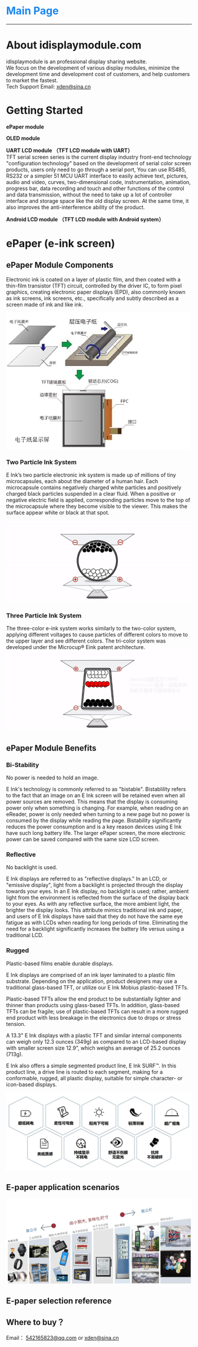 
<!-- _coverpage.md -->

# <font color=#1C86EE>Main Page</font>
***
# About idisplaymodule.com
idisplaymodule is an professional display sharing website.  
We focus on the development of various display modules, minimize the development time and development cost of customers, and help customers to market the fastest.  
Tech Support Email: xden@sina.cn

# Getting Started
**ePaper module**

**OLED module**

**UART LCD module （TFT LCD module with UART）**   
TFT serial screen series is the current display industry front-end technology "configuration technology" based on the development of serial color screen products, users only need to go through a serial port, You can use RS485, RS232 or a simpler 51 MCU UART interface to easily achieve text, pictures, audio and video, curves, two-dimensional code, instrumentation, animation, progress bar, data recording and touch and other functions of the control and data transmission, without the need to take up a lot of controller interface and storage space like the old display screen. At the same time, it also improves the anti-interference ability of the product.  

**Android LCD module （TFT LCD module with Android system）**

# **ePaper (e-ink screen)**

## ePaper Module Components 

Electronic ink is coated on a layer of plastic film, and then coated with a thin-film transistor (TFT) circuit, controlled by the driver IC, to form pixel graphics, creating electronic paper displays (EPD), also commonly known as ink screens, ink screens, etc., specifically and subtly described as a screen made of ink and like ink.

![](电子纸组成.jpg)
### Two Particle Ink System <!-- {docsify-ignore} -->  
E Ink’s two particle electronic ink system is made up of millions of tiny microcapsules, each about the diameter of a human hair.  Each microcapsule contains negatively charged white particles and positively charged black particles suspended in a clear fluid.  When a positive or negative electric field is applied, corresponding particles move to the top of the microcapsule where they become visible to the viewer.  This makes the surface appear white or black at that spot.

![](双色电子墨水原理.gif)
### Three Particle Ink System <!-- {docsify-ignore} -->

The three-color e-ink system works similarly to the two-color system, applying different voltages to cause particles of different colors to move to the upper layer and see different colors. The tri-color system was developed under the Microcup® Eink patent architecture.
![](三色电子墨水原理.gif)
## ePaper Module Benefits 


### Bi-Stability <!-- {docsify-ignore} -->

No power is needed to hold an image.

E Ink's technology is commonly referred to as "bistable". Bistablility refers to the fact that an image on an E Ink screen will be retained even when all power sources are removed. This means that the display is consuming power only when something is changing. For example, when reading on an eReader, power is only needed when turning to a new page but no power is consumed by the display while reading the page. Bistability significantly reduces the power consumption and is a key reason devices using E Ink have such long battery life. The larger ePaper screen, the more electronic power can be saved compared with the same size LCD screen.

### Reflective <!-- {docsify-ignore} -->
 
No backlight is used.

E Ink displays are referred to as "reflective displays." In an LCD, or "emissive display", light from a backlight is projected through the display towards your eyes. In an E Ink display, no backlight is used; rather, ambient light from the environment is reflected from the surface of the display back to your eyes. As with any reflective surface, the more ambient light, the brighter the display looks. This attribute mimics traditional ink and paper, and users of E Ink displays have said that they do not have the same eye fatigue as with LCDs when reading for long periods of time. Eliminating the need for a backlight significantly increases the battery life versus using a traditional LCD.

### Rugged <!-- {docsify-ignore} -->

Plastic-based films enable durable displays.

E Ink displays are comprised of an ink layer laminated to a plastic film substrate. Depending on the application, product designers may use a traditional glass-based TFT, or utilize our E Ink Mobius plastic-based TFTs.

Plastic-based TFTs allow the end product to be substantially lighter and thinner than products using glass-based TFTs. In addition, glass-based TFTs can be fragile; use of plastic-based TFTs can result in a more rugged end product with less breakage in the electronics due to drops or stress tension.

A 13.3" E Ink displays with a plastic TFT and similar internal components can weigh only 12.3 ounces (349g) as compared to an LCD-based display with smaller screen size 12.9”, which weighs an average of 25.2 ounces (713g).

E Ink also offers a simple segmented product line, E Ink SURF™. In this product line, a drive line is routed to each segment, making for a conformable, rugged, all plastic display, suitable for simple character- or icon-based displays. 

![](电子纸特性.jpg)

## E-paper application scenarios

![](电子纸应用场景.jpg)

## E-paper selection reference

## Where to buy？

Email： 542165823@qq.com or xden@sina.cn



